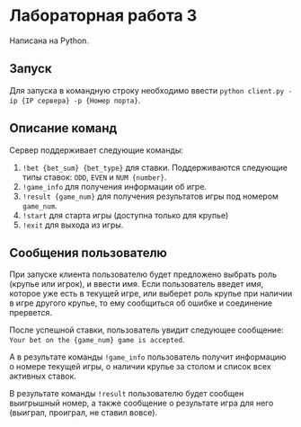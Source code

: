 # Лабораторная работа 3

Написана на Python. 

## Запуск
Для запуска в командную строку необходимо ввести `python client.py -ip {IP сервера} -p {Номер порта}`.

## Описание команд 
Сервер поддерживает следующие команды:
1) `!bet {bet_sum} {bet_type}` для ставки. Поддерживаются следующие типы ставок: `ODD`, `EVEN` и `NUM {number}`. 
2) `!game_info` для получения информации об игре.
3) `!result {game_num}` для получения результатов игры под номером `game_num`.
4) `!start` для старта игры (доступна только для крупье)
5) `!exit` для выхода из игры.

## Сообщения пользователю
При запуске клиента пользователю будет предложено выбрать роль (крупье или игрок), и ввести имя. 
Если пользователь введет имя, которое уже есть в текущей игре, или выберет роль крупье при наличии в игре другого крупье,
то ему сообщиться об ошибке и соединение прервется.

После успешной ставки, пользователь увидит следующее сообщение: `Your bet on the {game_num} game is accepted`.

А в результате команды `!game_info` пользователь получит информацию о номере текущей игры, о наличии крупье за столом и список всех активных ставок.

В результате команды `!result` пользователю будет сообщен выигрышный номер, а также сообщение о результате игра для него (выиграл, проиграл, не ставил вовсе).

